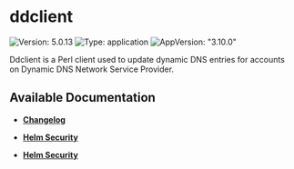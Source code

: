 # ddclient

![Version: 5.0.13](https://img.shields.io/badge/Version-5.0.13-informational?style=flat-square) ![Type: application](https://img.shields.io/badge/Type-application-informational?style=flat-square) ![AppVersion: "3.10.0"](https://img.shields.io/badge/AppVersion-"3.10.0"-informational?style=flat-square)

Ddclient is a Perl client used to update dynamic DNS entries for accounts on Dynamic DNS Network Service Provider.

## Available Documentation

- [**Changelog**](CHANGELOG)

- [**Helm Security**](container-security)

- [**Helm Security**](helm-security)

